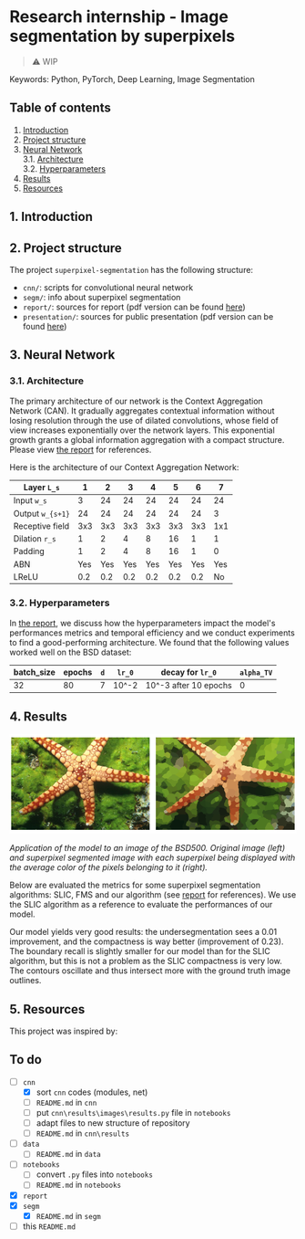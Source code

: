 # Research internship - Image segmentation by superpixels

> :warning: WIP

Keywords: Python, PyTorch, Deep Learning, Image Segmentation

## Table of contents

1. [ Introduction ](#1-introduction)
2. [ Project structure ](#2-project-structure)
3. [ Neural Network ](#3-neural-network)  
    3.1. [ Architecture ](#31-architecture)  
    3.2. [ Hyperparameters ](#34-hyperparameters)
4. [ Results ](#4-results)
5. [ Resources ](#5-resources)

## 1. Introduction


## 2. Project structure

The project `superpixel-segmentation` has the following structure:

- `cnn/`: scripts for convolutional neural network
- `segm/`: info about superpixel segmentation
- `report/`: sources for report (pdf version can be found [here](report/main.pdf))
- `presentation/`: sources for public presentation (pdf version can be found [here](presentation/main.pdf))


## 3. Neural Network

### 3.1. Architecture
The primary architecture of our network is the Context Aggregation Network (CAN). It gradually aggregates contextual information without losing resolution through the use of dilated convolutions, whose field of view increases exponentially over the network layers. This exponential growth grants a global information aggregation with a compact structure. Please view [the report](report/main.pdf) for references.

Here is the architecture of our Context Aggregation Network:

| Layer `L_s`       | 1   | 2   | 3   | 4   | 5   | 6   | 7   |
|-------------------|-----|-----|-----|-----|-----|-----|-----|
| Input `w_s`       | 3   | 24  | 24  | 24  | 24  | 24  | 24  |
| Output `w_{s+1}`  | 24  | 24  | 24  | 24  | 24  | 24  | 3   |
| Receptive field   | 3x3 | 3x3 | 3x3 | 3x3 | 3x3 | 3x3 | 1x1 |
| Dilation `r_s`    | 1   | 2   | 4   | 8   | 16  | 1   | 1   |
| Padding           | 1   | 2   | 4   | 8   | 16  | 1   | 0   |
| ABN               | Yes | Yes | Yes | Yes | Yes | Yes | Yes |
| LReLU             | 0.2 | 0.2 | 0.2 | 0.2 | 0.2 | 0.2 | No  |



### 3.2. Hyperparameters

In [the report](report/main.pdf), we discuss how the hyperparameters impact the model's performances metrics and temporal efficiency and we conduct experiments to find a good-performing architecture.
We found that the following values worked well on the BSD dataset:

| batch\_size | epochs | `d` | `lr_0` | decay for `lr_0`      | `alpha_TV` |
|-------------|--------|-----|--------|-----------------------|------------|
| 32          | 80     | 7   | 10^\-2 | 10^\-3 after 10 epochs| 0          |


## 4. Results


![An output image](./report/pics/img_bsd_res2_readme.png)

_Application of the model to an image of the BSD500. Original image (left) and superpixel segmented image with each superpixel being displayed with the average color of the pixels belonging to it (right)._

Below are evaluated the metrics for some superpixel segmentation algorithms: SLIC, FMS and our algorithm (see [report](report/main.pdf) for references). We use the SLIC algorithm as a reference to evaluate the performances of our model.

<!-- ![Comparisons of metrics on the BSDS500 dataset](./report/pics/metrics.png) -->

Our model yields very good results: the undersegmentation sees a 0.01 improvement, and the compactness is way better (improvement of 0.23). The boundary recall is slightly smaller for our model than for the SLIC algorithm, but this is not a problem as the SLIC compactness is very low. The contours oscillate and thus intersect more with the ground truth image outlines.

## 5. Resources

This project was inspired by:

## To do

- [ ] `cnn`
    - [x] sort `cnn` codes (modules, net)
    - [ ] `README.md` in `cnn`
    - [ ] put `cnn\results\images\results.py` file in `notebooks`
    - [ ] adapt files to new structure of repository
    - [ ] `README.md` in `cnn\results`
- [ ] `data`
    - [ ] `README.md` in `data`
- [ ] `notebooks`
    - [ ] convert `.py` files into `notebooks`
    - [ ] `README.md` in `notebooks`
- [x] `report`
- [x] `segm`
    - [x] `README.md` in `segm`
- [ ] this `README.md`
